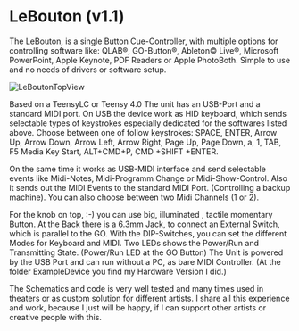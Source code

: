 # LeBouton (v1.1)
The LeBouton, is a single Button Cue-Controller, with multiple options for controlling software like:
QLAB®, GO-Button®, Ableton© Live®, Microsoft PowerPoint, Apple Keynote, PDF Readers or Apple PhotoBoth.
Simple to use and no needs of drivers or software setup.


![LeBoutonTopView](https://github.com/user-attachments/assets/06981e6e-1c53-4748-9d60-17f80bf99cbb)


Based on a TeensyLC or Teensy 4.0
The unit has an USB-Port and a standard MIDI port.
On USB the device work as HID keyboard, which sends selectable types of keystrokes especially dedicated for the softwares listed above. Choose between one of follow keystrokes:
SPACE, ENTER, Arrow Up, Arrow Down, Arrow Left, Arrow Right, Page Up, Page Down, a, 1, TAB, F5
Media Key Start, ALT+CMD+P, CMD +SHIFT +ENTER.

On the same time it works as USB-MIDI interface and send selectable events like Midi-Notes, 
 Midi-Programm Change or Midi-Show-Control. 
Also it sends out the MIDI Events to the standard MIDI Port. (Controlling a backup machine).
You can also choose between two Midi Channels (1 or 2).

For the knob on top, :-) you can use big, illuminated , tactile momentary Button.
At the Back there is a 6.3mm Jack, to connect an External Switch, which is parallel to the GO.
With the DIP-Switches, you can set the different Modes for Keyboard and MIDI.
Two LEDs shows the Power/Run and Transmitting State. (Power/Run LED at the GO Button)
The Unit is powered by the USB Port and can run without a PC, as bare MIDI Controller.
(At the folder ExampleDevice you find my Hardware Version I did.)

The Schematics and code is very well tested and many times used in theaters or as custom solution for different artists.
I share all this experience and work, because I just will be happy, if I can support other artists or creative people with this.
